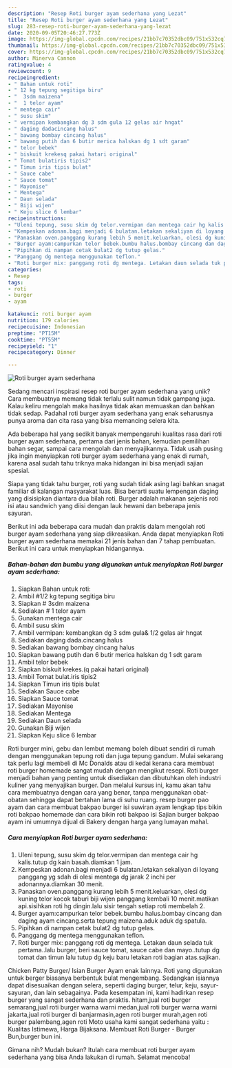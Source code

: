```yaml
---
description: "Resep Roti burger ayam sederhana yang Lezat"
title: "Resep Roti burger ayam sederhana yang Lezat"
slug: 283-resep-roti-burger-ayam-sederhana-yang-lezat
date: 2020-09-05T20:46:27.773Z
image: https://img-global.cpcdn.com/recipes/21bb7c70352dbc09/751x532cq70/roti-burger-ayam-sederhana-foto-resep-utama.jpg
thumbnail: https://img-global.cpcdn.com/recipes/21bb7c70352dbc09/751x532cq70/roti-burger-ayam-sederhana-foto-resep-utama.jpg
cover: https://img-global.cpcdn.com/recipes/21bb7c70352dbc09/751x532cq70/roti-burger-ayam-sederhana-foto-resep-utama.jpg
author: Minerva Cannon
ratingvalue: 4
reviewcount: 9
recipeingredient:
- " Bahan untuk roti"
- " 12 kg tepung segitiga biru"
- "  3sdm maizena"
- "  1 telor ayam"
- " mentega cair"
- " susu skim"
- " vermipan kembangkan dg 3 sdm gula 12 gelas air hngat"
- " daging dadacincang halus"
- " bawang bombay cincang halus"
- " bawang putih dan 6 butir merica halskan dg 1 sdt garam"
- " telor bebek"
- " biskuit krekesq pakai hatari original"
- " Tomat bulatiris tipis2"
- " Timun iris tipis bulat"
- " Sauce cabe"
- " Sauce tomat"
- " Mayonise"
- " Mentega"
- " Daun selada"
- " Biji wijen"
- " Keju slice 6 lembar"
recipeinstructions:
- "Uleni tepung, susu skim dg telor.vermipan dan mentega cair hg kalis.tutup dg kain basah.diamkan 1 jam."
- "Kempeskan adonan.bagi menjadi 6 bulatan.letakan sekaliyan di loyang panggang yg sdah di olesi mentega dg jarak 2 inchi per adonannya.diamkan 30 menit."
- "Panaskan oven.panggang kurang lebih 5 menit.keluarkan, olesi dg kuning telor kocok taburi biji wijen panggang kembali 10 menit.matikan api.sisihkan roti hg dingin.lalu sisir tengah setiap roti membelah 2."
- "Burger ayam:campurkan telor bebek.bumbu halus.bombay cincang dan daging ayam cincang.serta tepung maizena.aduk aduk dg spatula."
- "Pipihkan di nampan cetak bulat2 dg tutup gelas."
- "Panggang dg mentega menggunakan teflon."
- "Roti burger mix: panggang roti dg mentega. Letakan daun selada tuk pertama..lalu burger, beri sauce tomat, sauce cabe dan mayo..tutup dg tomat dan timun lalu tutup dg keju baru letakan roti bagian atas.sajikan."
categories:
- Resep
tags:
- roti
- burger
- ayam

katakunci: roti burger ayam 
nutrition: 179 calories
recipecuisine: Indonesian
preptime: "PT15M"
cooktime: "PT55M"
recipeyield: "1"
recipecategory: Dinner

---
```



![Roti burger ayam sederhana](https://img-global.cpcdn.com/recipes/21bb7c70352dbc09/751x532cq70/roti-burger-ayam-sederhana-foto-resep-utama.jpg)

Sedang mencari inspirasi resep roti burger ayam sederhana yang unik? Cara membuatnya memang tidak terlalu sulit namun tidak gampang juga. Kalau keliru mengolah maka hasilnya tidak akan memuaskan dan bahkan tidak sedap. Padahal roti burger ayam sederhana yang enak seharusnya punya aroma dan cita rasa yang bisa memancing selera kita.

Ada beberapa hal yang sedikit banyak mempengaruhi kualitas rasa dari roti burger ayam sederhana, pertama dari jenis bahan, kemudian pemilihan bahan segar, sampai cara mengolah dan menyajikannya. Tidak usah pusing jika ingin menyiapkan roti burger ayam sederhana yang enak di rumah, karena asal sudah tahu triknya maka hidangan ini bisa menjadi sajian spesial.

Siapa yang tidak tahu burger, roti yang sudah tidak asing lagi bahkan snagat familiar di kalangan masyarakat luas. Bisa berarti suatu lempengan daging yang disisipkan diantara dua bilah roti. Burger adalah makanan sejenis roti isi atau sandwich yang diisi dengan lauk hewani dan beberapa jenis sayuran.


Berikut ini ada beberapa cara mudah dan praktis dalam mengolah roti burger ayam sederhana yang siap dikreasikan. Anda dapat menyiapkan Roti burger ayam sederhana memakai 21 jenis bahan dan 7 tahap pembuatan. Berikut ini cara untuk menyiapkan hidangannya.

<!--inarticleads1-->

##### Bahan-bahan dan bumbu yang digunakan untuk menyiapkan Roti burger ayam sederhana:

1. Siapkan  Bahan untuk roti:
1. Ambil  #1/2 kg tepung segitiga biru
1. Siapkan  # 3sdm maizena
1. Sediakan  # 1 telor ayam
1. Gunakan  mentega cair
1. Ambil  susu skim
1. Ambil  vermipan: kembangkan dg 3 sdm gula&amp; 1/2 gelas air hngat
1. Sediakan  daging dada.cincang halus
1. Sediakan  bawang bombay cincang halus
1. Siapkan  bawang putih dan 6 butir merica halskan dg 1 sdt garam
1. Ambil  telor bebek
1. Siapkan  biskuit krekes.(q pakai hatari original)
1. Ambil  Tomat bulat.iris tipis2
1. Siapkan  Timun iris tipis bulat
1. Sediakan  Sauce cabe
1. Siapkan  Sauce tomat
1. Sediakan  Mayonise
1. Sediakan  Mentega
1. Sediakan  Daun selada
1. Gunakan  Biji wijen
1. Siapkan  Keju slice 6 lembar


Roti burger mini, gebu dan lembut memang boleh dibuat sendiri di rumah dengan menggunakan tepung roti dan juga tepung gandum. Mulai sekarang tak perlu lagi membeli di Mc Donalds atau di kedai kerana cara membuat roti burger homemade sangat mudah dengan mengikut resepi. Roti burger menjadi bahan yang penting untuk disediakan dan dibutuhkan oleh industri kuliner yang menyajikan burger. Dan melalui kursus ini, kamu akan tahu cara membuatnya dengan cara yang benar, tanpa menggunakan obat-obatan sehingga dapat bertahan lama di suhu ruang. resep burger pao ayam dan cara membuat bakpao burger isi suwiran ayam lengkap tips bikin roti bakpao homemade dan cara bikin roti bakpao isi Sajian burger bakpao ayam ini umumnya dijual di Bakery dengan harga yang lumayan mahal. 

<!--inarticleads2-->

##### Cara menyiapkan Roti burger ayam sederhana:

1. Uleni tepung, susu skim dg telor.vermipan dan mentega cair hg kalis.tutup dg kain basah.diamkan 1 jam.
1. Kempeskan adonan.bagi menjadi 6 bulatan.letakan sekaliyan di loyang panggang yg sdah di olesi mentega dg jarak 2 inchi per adonannya.diamkan 30 menit.
1. Panaskan oven.panggang kurang lebih 5 menit.keluarkan, olesi dg kuning telor kocok taburi biji wijen panggang kembali 10 menit.matikan api.sisihkan roti hg dingin.lalu sisir tengah setiap roti membelah 2.
1. Burger ayam:campurkan telor bebek.bumbu halus.bombay cincang dan daging ayam cincang.serta tepung maizena.aduk aduk dg spatula.
1. Pipihkan di nampan cetak bulat2 dg tutup gelas.
1. Panggang dg mentega menggunakan teflon.
1. Roti burger mix: panggang roti dg mentega. Letakan daun selada tuk pertama..lalu burger, beri sauce tomat, sauce cabe dan mayo..tutup dg tomat dan timun lalu tutup dg keju baru letakan roti bagian atas.sajikan.


Chicken Patty Burger/ Isian Burger Ayam enak lainnya. Roti yang digunakan untuk berger biasanya berbentuk bulat mengembang. Sedangkan isiannya dapat disesuaikan dengan selera, seperti daging burger, telur, keju, sayur-sayuran, dan lain sebagainya. Pada kesempatan ini, kami hadirkan resep burger yang sangat sederhana dan praktis. hitam,jual roti burger semarang,jual roti burger warna warni medan,jual roti burger warna warni jakarta,jual roti burger di banjarmasin,agen roti burger murah,agen roti burger palembang,agen roti Moto usaha kami sangat sederhana yaitu : Kualitas Istimewa, Harga Bijaksana. Membuat Roti Burger - Burger Bun,burger bun ini. 

Gimana nih? Mudah bukan? Itulah cara membuat roti burger ayam sederhana yang bisa Anda lakukan di rumah. Selamat mencoba!
